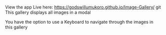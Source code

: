 View the app Live here: https://godswillumukoro.github.io/Image-Gallery/
git 
This gallery displays all images in a modal

You have the option to use a Keyboard to navigate through the images in this gallery
